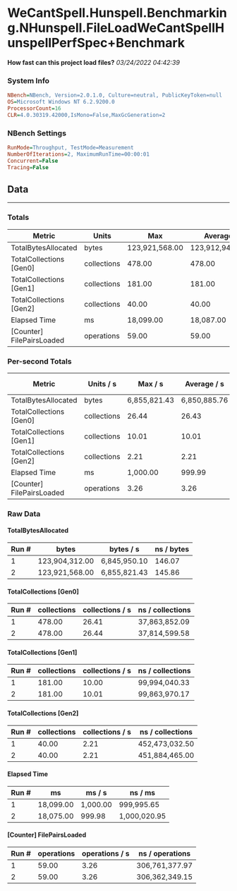﻿# WeCantSpell.Hunspell.Benchmarking.NHunspell.FileLoadWeCantSpellHunspellPerfSpec+Benchmark
__How fast can this project load files?__
_03/24/2022 04:42:39_
### System Info
```ini
NBench=NBench, Version=2.0.1.0, Culture=neutral, PublicKeyToken=null
OS=Microsoft Windows NT 6.2.9200.0
ProcessorCount=16
CLR=4.0.30319.42000,IsMono=False,MaxGcGeneration=2
```

### NBench Settings
```ini
RunMode=Throughput, TestMode=Measurement
NumberOfIterations=2, MaximumRunTime=00:00:01
Concurrent=False
Tracing=False
```

## Data
-------------------

### Totals
|          Metric |           Units |             Max |         Average |             Min |          StdDev |
|---------------- |---------------- |---------------- |---------------- |---------------- |---------------- |
|TotalBytesAllocated |           bytes |  123,921,568.00 |  123,912,940.00 |  123,904,312.00 |       12,201.83 |
|TotalCollections [Gen0] |     collections |          478.00 |          478.00 |          478.00 |            0.00 |
|TotalCollections [Gen1] |     collections |          181.00 |          181.00 |          181.00 |            0.00 |
|TotalCollections [Gen2] |     collections |           40.00 |           40.00 |           40.00 |            0.00 |
|    Elapsed Time |              ms |       18,099.00 |       18,087.00 |       18,075.00 |           16.97 |
|[Counter] FilePairsLoaded |      operations |           59.00 |           59.00 |           59.00 |            0.00 |

### Per-second Totals
|          Metric |       Units / s |         Max / s |     Average / s |         Min / s |      StdDev / s |
|---------------- |---------------- |---------------- |---------------- |---------------- |---------------- |
|TotalBytesAllocated |           bytes |    6,855,821.43 |    6,850,885.76 |    6,845,950.10 |        6,980.09 |
|TotalCollections [Gen0] |     collections |           26.44 |           26.43 |           26.41 |            0.02 |
|TotalCollections [Gen1] |     collections |           10.01 |           10.01 |           10.00 |            0.01 |
|TotalCollections [Gen2] |     collections |            2.21 |            2.21 |            2.21 |            0.00 |
|    Elapsed Time |              ms |        1,000.00 |          999.99 |          999.98 |            0.02 |
|[Counter] FilePairsLoaded |      operations |            3.26 |            3.26 |            3.26 |            0.00 |

### Raw Data
#### TotalBytesAllocated
|           Run # |           bytes |       bytes / s |      ns / bytes |
|---------------- |---------------- |---------------- |---------------- |
|               1 |  123,904,312.00 |    6,845,950.10 |          146.07 |
|               2 |  123,921,568.00 |    6,855,821.43 |          145.86 |

#### TotalCollections [Gen0]
|           Run # |     collections | collections / s |ns / collections |
|---------------- |---------------- |---------------- |---------------- |
|               1 |          478.00 |           26.41 |   37,863,852.09 |
|               2 |          478.00 |           26.44 |   37,814,599.58 |

#### TotalCollections [Gen1]
|           Run # |     collections | collections / s |ns / collections |
|---------------- |---------------- |---------------- |---------------- |
|               1 |          181.00 |           10.00 |   99,994,040.33 |
|               2 |          181.00 |           10.01 |   99,863,970.17 |

#### TotalCollections [Gen2]
|           Run # |     collections | collections / s |ns / collections |
|---------------- |---------------- |---------------- |---------------- |
|               1 |           40.00 |            2.21 |  452,473,032.50 |
|               2 |           40.00 |            2.21 |  451,884,465.00 |

#### Elapsed Time
|           Run # |              ms |          ms / s |         ns / ms |
|---------------- |---------------- |---------------- |---------------- |
|               1 |       18,099.00 |        1,000.00 |      999,995.65 |
|               2 |       18,075.00 |          999.98 |    1,000,020.95 |

#### [Counter] FilePairsLoaded
|           Run # |      operations |  operations / s | ns / operations |
|---------------- |---------------- |---------------- |---------------- |
|               1 |           59.00 |            3.26 |  306,761,377.97 |
|               2 |           59.00 |            3.26 |  306,362,349.15 |


